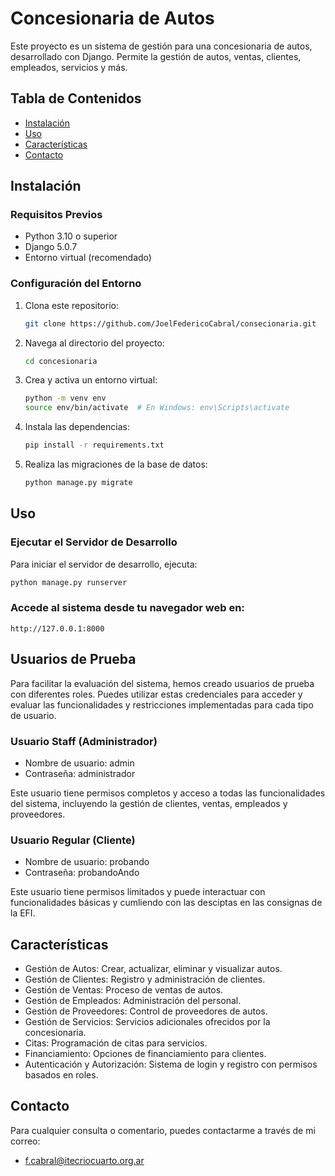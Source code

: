 # Concesionaria de Autos

Este proyecto es un sistema de gestión para una concesionaria de autos, desarrollado con Django. Permite la gestión de autos, ventas, clientes, empleados, servicios y más.

## Tabla de Contenidos

- [Instalación](#instalación)
- [Uso](#uso)
- [Características](#características)
- [Contacto](#contacto)

## Instalación

### Requisitos Previos

- Python 3.10 o superior
- Django 5.0.7
- Entorno virtual (recomendado)

### Configuración del Entorno

1. Clona este repositorio:

    ```bash
    git clone https://github.com/JoelFedericoCabral/consecionaria.git
    ```

2. Navega al directorio del proyecto:

    ```bash
    cd concesionaria
    ```

3. Crea y activa un entorno virtual:

    ```bash
    python -m venv env
    source env/bin/activate  # En Windows: env\Scripts\activate
    ```

4. Instala las dependencias:

    ```bash
    pip install -r requirements.txt
    ```

5. Realiza las migraciones de la base de datos:

    ```bash
    python manage.py migrate
    ```


## Uso

### Ejecutar el Servidor de Desarrollo

Para iniciar el servidor de desarrollo, ejecuta:

```bash
python manage.py runserver
```


### Accede al sistema desde tu navegador web en:

    http://127.0.0.1:8000


## Usuarios de Prueba
Para facilitar la evaluación del sistema, hemos creado usuarios de prueba con diferentes roles. Puedes utilizar estas credenciales para acceder y evaluar las funcionalidades y restricciones implementadas para cada tipo de usuario.

### Usuario Staff (Administrador)
- Nombre de usuario: admin
- Contraseña: administrador


Este usuario tiene permisos completos y acceso a todas las funcionalidades del sistema, incluyendo la gestión de clientes, ventas, empleados y proveedores.


### Usuario Regular (Cliente)
- Nombre de usuario: probando
- Contraseña: probandoAndo


Este usuario tiene permisos limitados y puede interactuar con funcionalidades básicas y cumliendo con las desciptas en las consignas de la EFI.


## Características
- Gestión de Autos: Crear, actualizar, eliminar y visualizar autos.
- Gestión de Clientes: Registro y administración de clientes.
- Gestión de Ventas: Proceso de ventas de autos.
- Gestión de Empleados: Administración del personal.
- Gestión de Proveedores: Control de proveedores de autos.
- Gestión de Servicios: Servicios adicionales ofrecidos por la concesionaria.
- Citas: Programación de citas para servicios.
- Financiamiento: Opciones de financiamiento para clientes.
- Autenticación y Autorización: Sistema de login y registro con permisos basados en roles.


## Contacto
Para cualquier consulta o comentario, puedes contactarme a través de mi correo: 
- f.cabral@itecriocuarto.org.ar

